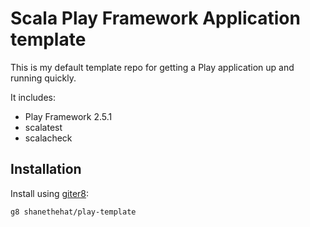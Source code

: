 # Scala Play Framework Application template

This is my default template repo for getting a Play application up and running quickly.

It includes:

 - Play Framework 2.5.1
 - scalatest
 - scalacheck

## Installation

Install using [giter8](https://github.com/foundweekends/giter8):

    g8 shanethehat/play-template
